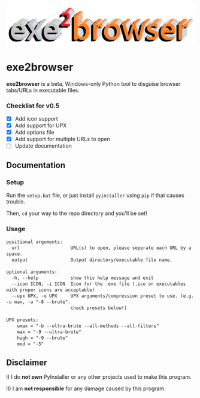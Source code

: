 ![](github-assets/exe2browser.png)

# exe2browser
**exe2browser** is a beta, Windows-only Python tool to disguise browser tabs/URLs in executable files.

### Checklist for v0.5

- [x] Add icon support
- [x] Add support for UPX
- [x] Add options file
- [x] Add support for multiple URLs to open
- [ ] Update documentation

## Documentation

### Setup

Run the `setup.bat` file, or just install `pyinstaller` using `pip` if that causes trouble.

Then, `cd` your way to the repo directory and you'll be set!

### Usage
```
positional arguments:
  url                   URL(s) to open, please seperate each URL by a space.
  output                Output directory/executable file name.

optional arguments:
  -h, --help            show this help message and exit
  --icon ICON, -i ICON  Icon for the .exe file (.ico or executables with proper icons are acceptable)
  --upx UPX, -u UPX     UPX arguments/compression preset to use. (e.g. -u max, -u "-8 --brute". 
                        check presets below!)

UPX presets:
    umax = "-b --ultra-brute --all-methods --all-filters"
    max = "-9 --ultra-brute"
    high = "-9 --brute"
    mod = "-5"
```
## Disclaimer

I) I do **not own** PyInstaller or any other projects used to make this program.

II) I am **not responsible** for any damage caused by this program.